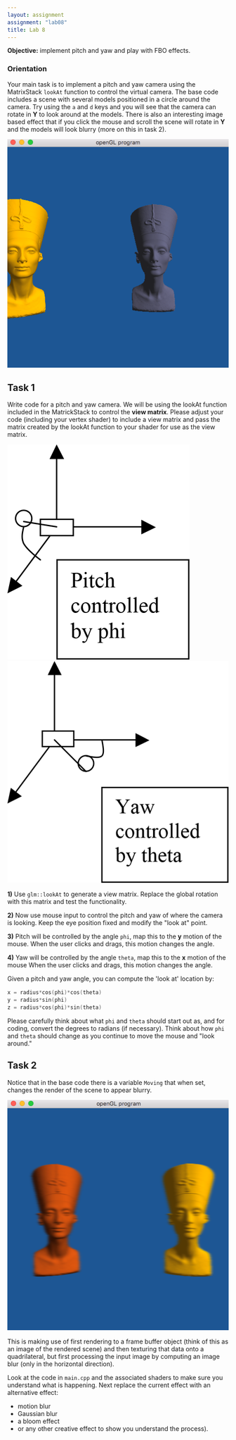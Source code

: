```yaml
---
layout: assignment
assignment: "lab08"
title: Lab 8
---
```


**Objective:**  implement pitch and yaw and play with FBO effects.

### Orientation

Your main task is to implement a pitch and yaw camera using the MatrixStack `lookAt` function to control the virtual camera.
The base code includes a scene with several models positioned in a circle around the camera.
Try using the `a` and `d` keys and you will see that the camera can rotate in **Y** to look around at the models.
There is also an interesting image based effect that if you click the mouse and scroll the scene will rotate in **Y** and the models will look blurry (more on this in task 2).

![Lab 8 Figure 3](lab8_3.png)



## Task 1

Write code for a pitch and yaw camera.
We will be using the lookAt function included in the MatrickStack to control the **view matrix**.
Please adjust your code (including your vertex shader) to include a view matrix and
pass the matrix created by the lookAt function to your shader for use as the view matrix.

<div class="row">
  <div class="col-sm-6">
    <img src="lab8_1.png" alt="Lab 8 Figure 1" class="img-thumbnail" />
  </div>
  <div class="col-sm-6">
    <img src="lab8_2.png" alt="Lab 8 Figure 2" class="img-thumbnail" />
  </div>
</div>

**1)**
Use `glm::lookAt` to generate a view matrix.
Replace the global rotation with this matrix and test the functionality.


**2)**
Now use mouse input to control the pitch and yaw of where the camera is looking.
Keep the eye position fixed and modify the "look at" point.


**3)**
Pitch will be controlled by the angle `phi`, map this to the **y** motion of the mouse.
When the user clicks and drags, this motion changes the angle.


**4)**
Yaw will be controlled by the angle `theta`, map this to the **x** motion of the mouse
When the user clicks and drags, this motion changes the angle.

Given a pitch and yaw angle, you can compute the 'look at' location by:

```cpp
x = radius*cos(phi)*cos(theta)
y = radius*sin(phi)
z = radius*cos(phi)*sin(theta)
```

Please carefully think about what `phi` and `theta` should start out as,
and for coding, convert the degrees to radians (if necessary).
Think about how `phi` and `theta` should change as you continue to move the mouse and "look around."



## Task 2

Notice that in the base code there is a variable `Moving` that when set,
changes the render of the scene to appear blurry.

![Lab 8 Figure 4](lab8_4.png)

This is making use of first rendering to a frame buffer object (think of this as an image of the rendered scene)
and then texturing that data onto a quadrilateral,
but first processing the input image by computing an image blur (only in the horizontal direction).

Look at the code in `main.cpp` and the associated shaders to make sure you understand what is happening.
Next replace the current effect with an alternative effect:

 * motion blur
 * Gaussian blur
 * a bloom effect
 * or any other creative effect to show you understand the process).
